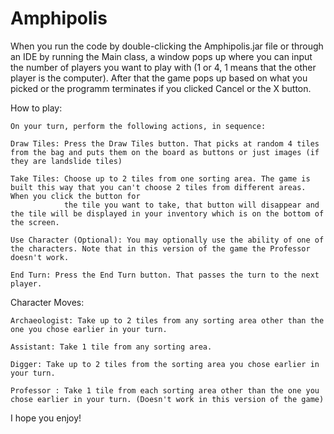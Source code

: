 # Amphipolis

When you run the code by double-clicking the Amphipolis.jar file or through an IDE by running the Main class, a window pops up where you can input the 
number of players you want to play with (1 or 4, 1 means that the other player is the computer). After that the game pops up based on what you 
picked or the programm terminates if you clicked Cancel or the X button.

How to play:

    On your turn, perform the following actions, in sequence:
    
    Draw Tiles: Press the Draw Tiles button. That picks at random 4 tiles from the bag and puts them on the board as buttons or just images (if they are landslide tiles)
    
    Take Tiles: Choose up to 2 tiles from one sorting area. The game is built this way that you can't choose 2 tiles from different areas. When you click the button for
                the tile you want to take, that button will disappear and the tile will be displayed in your inventory which is on the bottom of the screen.
    
    Use Character (Optional): You may optionally use the ability of one of the characters. Note that in this version of the game the Professor doesn't work.
    
    End Turn: Press the End Turn button. That passes the turn to the next player.
    
Character Moves:
    
    Archaeologist: Take up to 2 tiles from any sorting area other than the one you chose earlier in your turn.
    
    Assistant: Take 1 tile from any sorting area.
    
    Digger: Take up to 2 tiles from the sorting area you chose earlier in your turn.
    
    Professor : Take 1 tile from each sorting area other than the one you chose earlier in your turn. (Doesn't work in this version of the game)
    
I hope you enjoy!
